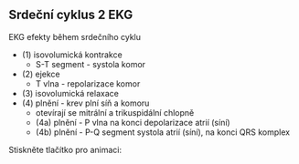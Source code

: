 <div class="w3-row">
<div class="w3-col s12 l4">

## Srdeční cyklus 2 EKG

EKG efekty během srdečního cyklu


- (1) isovolumická kontrakce 
    - S-T segment - systola komor
- (2) ejekce
    - T vlna - repolarizace komor
- (3) isovolumická relaxace 
- (4) plnění - krev plní síň a komoru
    - otevírají se mitrální a trikuspidální chlopně
    - (4a) plnění - P vlna na konci depolarizace atrií (síní)
    - (4b) plnění - P-Q segment systola atrií (síní), na konci QRS komplex

</div>
<div class="w3-col s12 l8">
Stiskněte tlačítko pro animaci:

<bdl-animate-control 
  id="id4" 
  speedfactor="20" 
  segments="3;5;14;17;29" 
  segmentlabels="4b P-Q segment systola atrií (síní), na konci QRS komplex;1 isovolumická kontrakce, S-T segment, systola komor;2 ejekce, T vlna, repolarizace komor;3 isovolumická relaxace;4a plnění, P vlna, na konci depolarizace atrií (síní)">
  </bdl-animate-control>

<bdl-animate-gif fromid="id4" src="heart.gif" width=600></bdl-animate-gif>

<bdl-ecg 
  id="id11" 
  fromid="id4"
  labels="ECG I (mV)"
  width="300"
  height="30"
  responsive="true"></bdl-ecg>
  
</div>
</div>

<bdl-quiz question="QRS komplex předchází a způsobí:"
  answers="systolu síní|
           systolu komor|
           diastolu komor"
  correctoptions="false|true|false"           
  explanations="systole síní předchází P vlna|
  QRS komplex předchází systole komor|
  T vlna souvisí s repolarizací a relaxací komor">
</bdl-quiz> 
